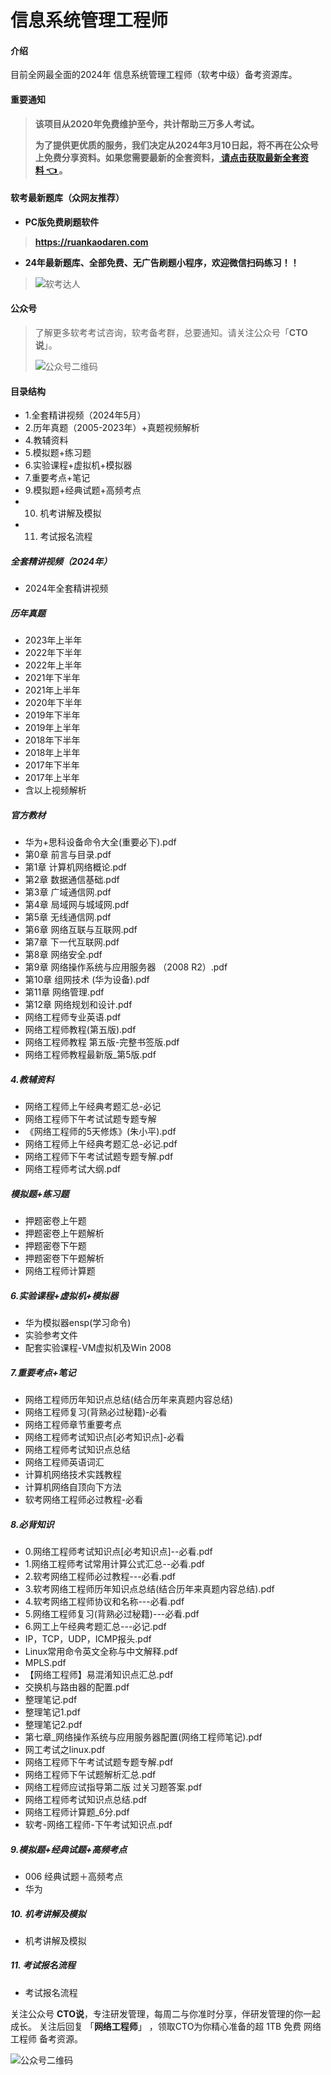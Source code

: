 # 信息系统管理工程师

#### 介绍
目前全网最全面的2024年 信息系统管理工程师（软考中级）备考资源库。


#### 重要通知
>   **该项目从2020年免费维护至今，共计帮助三万多人考试。**
> 
>   **为了提供更优质的服务，我们决定从2024年3月10日起，将不再在公众号上免费分享资料。如果您需要最新的全套资料，[ 请点击获取最新全套资料 👈  ](https://91ke.cn/)。**  


#### 软考最新题库（众网友推荐）

 - **PC版免费刷题软件**
>
> **https://ruankaodaren.com**


 - **24年最新题库、全部免费、无广告刷题小程序，欢迎微信扫码练习！！**
>
>![软考达人](https://chaidingoss.oss-cn-hangzhou.aliyuncs.com/ruankao/share/%E4%BF%A1%E6%81%AF%E7%B3%BB%E7%BB%9F%E9%A1%B9%E7%9B%AE%E7%AE%A1%E7%90%86%E5%B8%88-github.png?x-oss-process=image/resize,w_258,h_258,limit_0)

#### 公众号
> 了解更多软考考试咨询，软考备考群，总要通知。请关注公众号「**CTO说**」。
>
> ![公众号二维码](https://chaidingoss.oss-cn-hangzhou.aliyuncs.com/qrcode.jpg)

#### 目录结构
 - 1.全套精讲视频（2024年5月）
 - 2.历年真题（2005-2023年）+真题视频解析
 - 4.教辅资料
 - 5.模拟题+练习题
 - 6.实验课程+虚拟机+模拟器
 - 7.重要考点+笔记
 - 9.模拟题+经典试题+高频考点
 - 10. 机考讲解及模拟
 - 11. 考试报名流程

##### 全套精讲视频（2024年）
 - 2024年全套精讲视频

##### 历年真题
 - 2023年上半年
 - 2022年下半年
 - 2022年上半年
 - 2021年下半年
 - 2021年上半年
 - 2020年下半年
 - 2019年下半年
 - 2019年上半年
 - 2018年下半年
 - 2018年上半年
 - 2017年下半年
 - 2017年上半年
 - 含以上视频解析
   
##### 官方教材
 - 华为+思科设备命令大全(重要必下).pdf
 - 第0章 前言与目录.pdf
 - 第1章 计算机网络概论.pdf
 - 第2章 数据通信基础.pdf
 - 第3章 广域通信网.pdf
 - 第4章 局域网与城域网.pdf
 - 第5章 无线通信网.pdf
 - 第6章 网络互联与互联网.pdf
 - 第7章 下一代互联网.pdf
 - 第8章 网络安全.pdf
 - 第9章 网络操作系统与应用服务器 （2008 R2）.pdf
 - 第10章 组网技术 (华为设备).pdf
 - 第11章 网络管理.pdf
 - 第12章 网络规划和设计.pdf
 - 网络工程师专业英语.pdf
 - 网络工程师教程(第五版).pdf
 - 网络工程师教程 第五版-完整书签版.pdf
 - 网络工程师教程最新版_第5版.pdf

##### 4.教辅资料
 - 网络工程师上午经典考题汇总-必记
 - 网络工程师下午考试试题专题专解
 - 《网络工程师的5天修炼》(朱小平).pdf
 - 网络工程师上午经典考题汇总-必记.pdf
 - 网络工程师下午考试试题专题专解.pdf
 - 网络工程师考试大纲.pdf
 
##### 模拟题+练习题
 - 押题密卷上午题
 - 押题密卷上午题解析
 - 押题密卷下午题
 - 押题密卷下午题解析
 - 网络工程师计算题
 
##### 6.实验课程+虚拟机+模拟器
 - 华为模拟器ensp(学习命令)
 - 实验参考文件
 - 配套实验课程-VM虚拟机及Win 2008
 
##### 7.重要考点+笔记
 - 网络工程师历年知识点总结(结合历年来真题内容总结)
 - 网络工程师复习(背熟必过秘籍)-必看
 - 网络工程师章节重要考点
 - 网络工程师考试知识点[必考知识点]-必看
 - 网络工程师考试知识点总结
 - 网络工程师英语词汇
 - 计算机网络技术实践教程
 - 计算机网络自顶向下方法
 - 软考网络工程师必过教程-必看
 
##### 8.必背知识
 - 0.网络工程师考试知识点[必考知识点]--必看.pdf
 - 1.网络工程师考试常用计算公式汇总--必看.pdf
 - 2.软考网络工程师必过教程---必看.pdf
 - 3.软考网络工程师历年知识点总结(结合历年来真题内容总结).pdf
 - 4.软考网络工程师协议和名称---必看.pdf
 - 5.网络工程师复习(背熟必过秘籍)---必看.pdf
 - 6.网工上午经典考题汇总---必记.pdf
 - IP，TCP，UDP，ICMP报头.pdf
 - Linux常用命令英文全称与中文解释.pdf
 - MPLS.pdf
 - 【网络工程师】易混淆知识点汇总.pdf
 - 交换机与路由器的配置.pdf
 - 整理笔记.pdf
 - 整理笔记1.pdf
 - 整理笔记2.pdf
 - 第七章_网络操作系统与应用服务器配置(网络工程师笔记).pdf
 - 网工考试之linux.pdf
 - 网络工程师下午考试试题专题专解.pdf
 - 网络工程师下午试题解析汇总.pdf
 - 网络工程师应试指导第二版 过关习题答案.pdf
 - 网络工程师考试知识点总结.pdf
 - 网络工程师计算题_6分.pdf
 - 软考-网络工程师-下午考试知识点.pdf
 
##### 9.模拟题+经典试题+高频考点
 - 006 经典试题＋高频考点
 -  华为
 
##### 10. 机考讲解及模拟
 - 机考讲解及模拟
 
##### 11. 考试报名流程
 - 考试报名流程
 
关注公众号 **CTO说**，专注研发管理，每周二与你准时分享，伴研发管理的你一起成长。
关注后回复 「**网络工程师**」 ，领取CTO为你精心准备的超 1TB 免费 网络工程师 备考资源。


![公众号二维码](https://chaidingoss.oss-cn-hangzhou.aliyuncs.com/qrcode.jpg)
